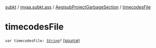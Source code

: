 [subkt](../../index.md) / [myaa.subkt.ass](../index.md) / [AegisubProjectGarbageSection](index.md) / [timecodesFile](./timecodes-file.md)

# timecodesFile

`var timecodesFile: `[`String`](https://kotlinlang.org/api/latest/jvm/stdlib/kotlin/-string/index.html)`?` [(source)](https://github.com/Myaamori/SubKt/blob/0.1.19/src/main/kotlin/myaa/subkt/ass/parser.kt#L852)